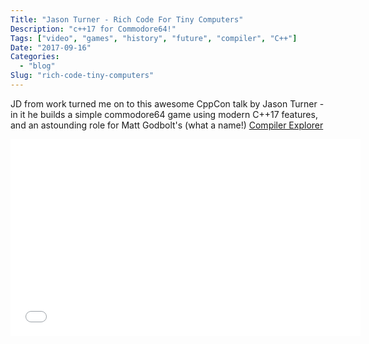 ```yaml
---
Title: "Jason Turner - Rich Code For Tiny Computers"
Description: "c++17 for Commodore64!"
Tags: ["video", "games", "history", "future", "compiler", "C++"]
Date: "2017-09-16"
Categories:
  - "blog"
Slug: "rich-code-tiny-computers"
---
```


JD from work turned me on to this awesome CppCon talk by Jason Turner - in it he builds a simple commodore64 game using modern C++17 features, and an astounding role for Matt Godbolt's (what a name!) [Compiler Explorer](https://github.com/mattgodbolt/compiler-explorer)

<div class="video-container">
<iframe width="560" height="315" src="//www.youtube.com/embed/zBkNBP00wJE" frameborder="0" allowfullscreen></iframe>
</div>
